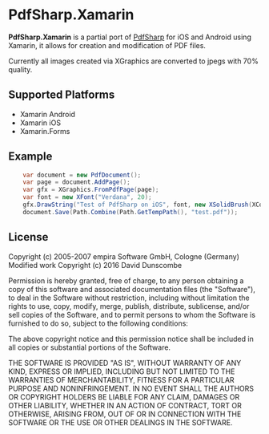# PdfSharp.Xamarin
**PdfSharp.Xamarin** is a partial port of [PdfSharp](http://www.pdfsharp.com/) for iOS and Android using Xamarin, it allows for creation and modification of PDF files.

Currently all images created via XGraphics are converted to jpegs with 70% quality.

## Supported Platforms

- Xamarin Android
- Xamarin iOS
- Xamarin.Forms

## Example

```cs
	var document = new PdfDocument();
	var page = document.AddPage();
	var gfx = XGraphics.FromPdfPage(page); 
	var font = new XFont("Verdana", 20);
	gfx.DrawString("Test of PdfSharp on iOS", font, new XSolidBrush(XColor.FromArgb(0, 0, 0)), 10, 130);
	document.Save(Path.Combine(Path.GetTempPath(), "test.pdf"));
```

## License

Copyright (c) 2005-2007 empira Software GmbH, Cologne (Germany)
Modified work Copyright (c) 2016 David Dunscombe

Permission is hereby granted, free of charge, to any person obtaining a copy of this software and associated documentation files (the "Software"), to deal in the Software without restriction, including without limitation the rights to use, copy, modify, merge, publish, distribute, sublicense, and/or sell copies of the Software, and to permit persons to whom the Software is furnished to do so, subject to the following conditions:

The above copyright notice and this permission notice shall be included in all copies or substantial portions of the Software.

THE SOFTWARE IS PROVIDED "AS IS", WITHOUT WARRANTY OF ANY KIND, EXPRESS OR IMPLIED, INCLUDING BUT NOT LIMITED TO THE WARRANTIES OF MERCHANTABILITY, FITNESS FOR A PARTICULAR PURPOSE AND NONINFRINGEMENT. IN NO EVENT SHALL THE AUTHORS OR COPYRIGHT HOLDERS BE LIABLE FOR ANY CLAIM, DAMAGES OR OTHER LIABILITY, WHETHER IN AN ACTION OF CONTRACT, TORT OR OTHERWISE, ARISING FROM, OUT OF OR IN CONNECTION WITH THE SOFTWARE OR THE USE OR OTHER DEALINGS IN THE SOFTWARE.